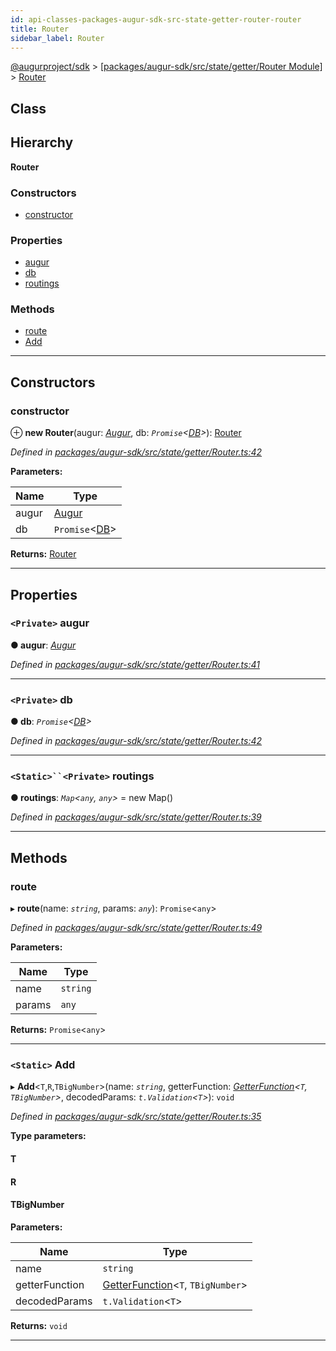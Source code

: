 ```yaml
---
id: api-classes-packages-augur-sdk-src-state-getter-router-router
title: Router
sidebar_label: Router
---
```


[@augurproject/sdk](api-readme.md) > [[packages/augur-sdk/src/state/getter/Router Module]](api-modules-packages-augur-sdk-src-state-getter-router-module.md) > [Router](api-classes-packages-augur-sdk-src-state-getter-router-router.md)

## Class

## Hierarchy

**Router**

### Constructors

* [constructor](api-classes-packages-augur-sdk-src-state-getter-router-router.md#constructor)

### Properties

* [augur](api-classes-packages-augur-sdk-src-state-getter-router-router.md#augur)
* [db](api-classes-packages-augur-sdk-src-state-getter-router-router.md#db)
* [routings](api-classes-packages-augur-sdk-src-state-getter-router-router.md#routings)

### Methods

* [route](api-classes-packages-augur-sdk-src-state-getter-router-router.md#route)
* [Add](api-classes-packages-augur-sdk-src-state-getter-router-router.md#add)

---

## Constructors

<a id="constructor"></a>

###  constructor

⊕ **new Router**(augur: *[Augur](api-classes-packages-augur-sdk-src-augur-augur.md)*, db: *`Promise`<[DB](api-classes-packages-augur-sdk-src-state-db-db-db.md)>*): [Router](api-classes-packages-augur-sdk-src-state-getter-router-router.md)

*Defined in [packages/augur-sdk/src/state/getter/Router.ts:42](https://github.com/AugurProject/augur/blob/bae2172ca0/packages/augur-sdk/src/state/getter/Router.ts#L42)*

**Parameters:**

| Name | Type |
| ------ | ------ |
| augur | [Augur](api-classes-packages-augur-sdk-src-augur-augur.md) |
| db | `Promise`<[DB](api-classes-packages-augur-sdk-src-state-db-db-db.md)> |

**Returns:** [Router](api-classes-packages-augur-sdk-src-state-getter-router-router.md)

___

## Properties

<a id="augur"></a>

### `<Private>` augur

**● augur**: *[Augur](api-classes-packages-augur-sdk-src-augur-augur.md)*

*Defined in [packages/augur-sdk/src/state/getter/Router.ts:41](https://github.com/AugurProject/augur/blob/bae2172ca0/packages/augur-sdk/src/state/getter/Router.ts#L41)*

___
<a id="db"></a>

### `<Private>` db

**● db**: *`Promise`<[DB](api-classes-packages-augur-sdk-src-state-db-db-db.md)>*

*Defined in [packages/augur-sdk/src/state/getter/Router.ts:42](https://github.com/AugurProject/augur/blob/bae2172ca0/packages/augur-sdk/src/state/getter/Router.ts#L42)*

___
<a id="routings"></a>

### `<Static>``<Private>` routings

**● routings**: *`Map`<`any`, `any`>* =  new Map()

*Defined in [packages/augur-sdk/src/state/getter/Router.ts:39](https://github.com/AugurProject/augur/blob/bae2172ca0/packages/augur-sdk/src/state/getter/Router.ts#L39)*

___

## Methods

<a id="route"></a>

###  route

▸ **route**(name: *`string`*, params: *`any`*): `Promise`<`any`>

*Defined in [packages/augur-sdk/src/state/getter/Router.ts:49](https://github.com/AugurProject/augur/blob/bae2172ca0/packages/augur-sdk/src/state/getter/Router.ts#L49)*

**Parameters:**

| Name | Type |
| ------ | ------ |
| name | `string` |
| params | `any` |

**Returns:** `Promise`<`any`>

___
<a id="add"></a>

### `<Static>` Add

▸ **Add**<`T`,`R`,`TBigNumber`>(name: *`string`*, getterFunction: *[GetterFunction](api-modules-packages-augur-sdk-src-state-getter-router-module.md#getterfunction)<`T`, `TBigNumber`>*, decodedParams: *`t.Validation`<`T`>*): `void`

*Defined in [packages/augur-sdk/src/state/getter/Router.ts:35](https://github.com/AugurProject/augur/blob/bae2172ca0/packages/augur-sdk/src/state/getter/Router.ts#L35)*

**Type parameters:**

#### T 
#### R 
#### TBigNumber 
**Parameters:**

| Name | Type |
| ------ | ------ |
| name | `string` |
| getterFunction | [GetterFunction](api-modules-packages-augur-sdk-src-state-getter-router-module.md#getterfunction)<`T`, `TBigNumber`> |
| decodedParams | `t.Validation`<`T`> |

**Returns:** `void`

___

